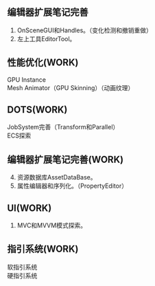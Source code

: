 
## 编辑器扩展笔记完善    

1. OnSceneGUI和Handles。（变化检测和撤销重做）  
2. 左上工具EditorTool。  


## 性能优化(WORK)    

GPU Instance  
Mesh Animator（GPU Skinning）（动画纹理）  

## DOTS(WORK)    

JobSystem完善（Transform和Parallel）    
ECS探索    

## 编辑器扩展笔记完善(WORK)    

4. 资源数据库AssetDataBase。    
1. 属性编辑器和序列化。（PropertyEditor）    

## UI(WORK)    

1. MVC和MVVM模式探索。    

## 指引系统(WORK)  

软指引系统    
硬指引系统    
